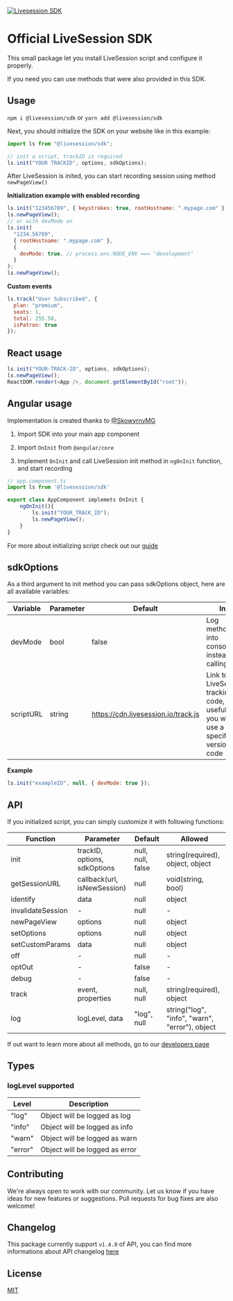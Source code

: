 [![Livesession SDK](https://circleci.com/gh/livesession/livesession-sdk.svg?style=svg)](https://circleci.com/gh/livesession/livesession-sdk/)

# Official LiveSession SDK

This small package let you install LiveSession script and configure it properly.

If you need you can use methods that were also provided in this SDK.

## Usage

`npm i @livesession/sdk` or `yarn add @livesession/sdk`

Next, you should initialize the SDK on your website like in this example:

```javascript
import ls from "@livesession/sdk";

// init a script, trackID is required
ls.init("YOUR TRACKID", options, sdkOptions);
```

After LiveSession is inited, you can start recording session using method `newPageView()`

**Initialization example with enabled recording**

```javascript
ls.init("123456789", { keystrokes: true, rootHostname: ".mypage.com" });
ls.newPageView();
// or with devMode on
ls.init(
  "1234.56789",
  { rootHostname: ".mypage.com" },
  {
    devMode: true, // process.env.NODE_ENV === "development"
  }
);
ls.newPageView();
```

**Custom events**

```javascript
ls.track("User Subscribed", {
  plan: "premium",
  seats: 1,
  total: 255.50,
  isPatron: true
});
```

## React usage

```javascript
ls.init("YOUR-TRACK-ID", options, sdkOptions);
ls.newPageView();
ReactDOM.render(<App />, document.getElementById("root"));
```

## Angular usage

Implementation is created thanks to [@SkowyrnyMG](https://github.com/SkowyrnyMG)

1. Import SDK into your main app component

2. Import `OnInit` from `@angular/core`

3. Implement `OnInit` and call LiveSession init method in `ngOnInit` function, and start recording

```javascript
// app.component.ts
import ls from '@livesession/sdk'

export class AppComponent implemets OnInit {
    ngOnInit(){
        ls.init("YOUR_TRACK_ID");
        ls.newPageView();
    }
}
```

For more about initializing script check out our [guide](https://developers.livesession.io/javascript-api/configuration/)

## sdkOptions

As a third argument to init method you can pass sdkOptions object, here are all available variables:

| Variable | Parameter | Default | Info                                              |
| -------- | --------- | ------- | ------------------------------------------------- |
| devMode  | bool      | false   | Log methods into console instead of calling their |
| scriptURL  | string      | https://cdn.livesession.io/track.js   | Link to LiveSession tracking code, useful if you want to use a specific version of code|

**Example**

```javascript
ls.init("exampleID", null, { devMode: true });
```

## API

If you initialized script, you can simply customize it with following functions:

| Function          | Parameter                    | Default           | Allowed                                        |
| ----------------- | ---------------------------- | ----------------- | -----------------------------------------------|
| init              | trackID, options, sdkOptions | null, null, false | string(required), object, object               |
| getSessionURL     | callback(url, isNewSession)  | null              | void(string, bool)                             |
| identify          | data                         | null              | object                                         |
| invalidateSession | -                            | null              | -                                              |
| newPageView       | options                      | null              | object                                         |
| setOptions        | options                      | null              | object                                         |
| setCustomParams   | data                         | null              | object                                         |
| off               | -                            | null              | -                                              |
| optOut            | -                            | false             | -                                              |
| debug             | -                            | false             | -                                              |
| track             | event, properties            | null, null        | string(required), object                       |
| log               | logLevel, data               | "log", null       | string("log", "info", "warn", "error"), object |

If out want to learn more about all methods, go to our [developers page](https://developers.livesession.io/javascript-api/methods/)

## Types

### logLevel supported

| Level    | Description                                                                        |
| -------- |----------------------------------------------------------------------------------- |
| "log"    |  Object will be logged as log                                                      |
| "info"   |  Object will be logged as info                                                     |
| "warn"   |  Object will be logged as warn                                                     |
| "error"  |  Object will be logged as error                                                    |



## Contributing

We're always open to work with our community. Let us know if you have ideas for new features or suggestions. Pull requests for bug fixes are also welcome!

## Changelog

This package currently support `v1.4.0` of API, you can find more informations about API changelog [here](https://developers.livesession.io/getting-started/changelog/)

## License

[MIT](https://github.com/livesession/livesession-sdk/blob/master/LICENSE)
